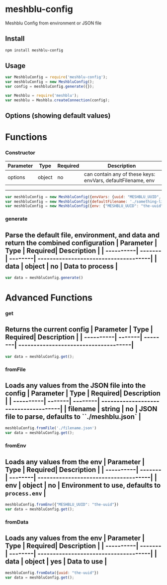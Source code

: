 # meshblu-config
Meshblu Config from environment or JSON file

## Install

```bash
npm install meshblu-config
```

## Usage

```js
var MeshbluConfig = require('meshblu-config');
var meshbluConfig = new MeshbluConfig();
var config = meshbluConfig.generate({});

var Meshblu = require('meshblu');
var meshblu = Meshblu.createConnection(config);
```

## Options (showing default values)
# Functions
### Constructor
| Parameter | Type   | Required| Description                          |
| ----------| -------| --------| -------------------------------------|
| options   | object | no      | can contain any of these keys: envVars, defaultFilename, env |
------------------------------------------
```javascript
var meshbluConfig = new MeshbluConfig({envVars: {uuid: "MESHBLU_UUID", resolveSrv: "MESHBLU_RESOLVE_SRV"}})
var meshbluConfig = new MeshbluConfig({defaultFilename: './something-like-meshblu.json'})
var meshbluConfig = new MeshbluConfig({env: {"MESHBLU_UUID": "the-uuid"}})
```

### generate
Parse the default file, environment, and data and return the combined configuration
| Parameter | Type   | Required| Description                          |
| ----------| -------| --------| -------------------------------------|
| data       | object | no     | Data to process |
------------------------------------------
```javascript
var data = meshbluConfig.generate()
```

# Advanced Functions

### get
Returns the current config
| Parameter | Type   | Required| Description                          |
| ----------| -------| --------| -------------------------------------|
------------------------------------------
```javascript
var data = meshbluConfig.get();
```

### fromFile
Loads any values from the JSON file into the config
| Parameter | Type   | Required| Description                          |
| ----------| -------| --------| -------------------------------------|
| filename  | string | no     | JSON file to parse, defaults to ``./meshblu.json` |
------------------------------------------
```javascript
meshbluConfig.fromFile('./filename.json')
var data = meshbluConfig.get();
```

### fromEnv
Loads any values from the env
| Parameter | Type   | Required| Description                          |
| ----------| -------| --------| -------------------------------------|
| env       | object | no     | Environment to use, defaults to `process.env` |
------------------------------------------
```javascript
meshbluConfig.fromEnv({"MESHBLU_UUID": "the-uuid"})
var data = meshbluConfig.get();
```

### fromData
Loads any values from the env
| Parameter | Type   | Required| Description                          |
| ----------| -------| --------| -------------------------------------|
| data      | object | yes    | Data to use |
------------------------------------------
```javascript
meshbluConfig.fromData({uuid: "the-uuid"})
var data = meshbluConfig.get();
```
